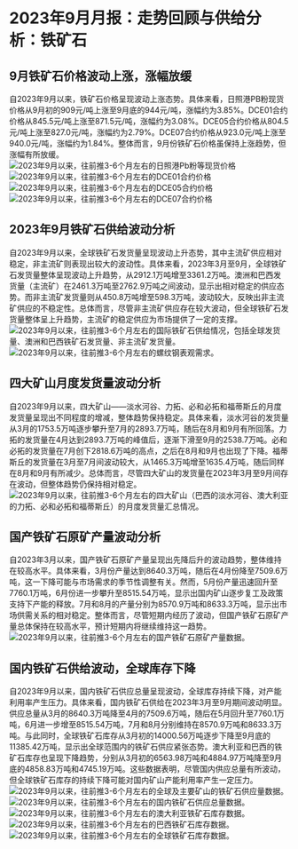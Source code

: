 # 2023年9月月报：走势回顾与供给分析：铁矿石
## **9月铁矿石价格波动上涨，涨幅放缓**
自2023年9月以来，铁矿石价格呈现波动上涨态势。具体来看，日照港PB粉现货价格从9月初的909元/吨上涨至9月底的944元/吨，涨幅约为3.85%。DCE01合约价格从845.5元/吨上涨至871.5元/吨，涨幅约为3.08%。DCE05合约价格从804.5元/吨上涨至827.0元/吨，涨幅约为2.79%。DCE07合约价格从923.0元/吨上涨至940.0元/吨，涨幅约为1.84%。整体而言，9月份铁矿石价格虽保持上涨趋势，但涨幅有所放缓。![2023年9月以来，往前推3-6个月左右的日照港Pb粉等现货价格](assets/2023年9月以来，往前推3-6个月左右的日照港Pb粉等现货价格.png)
![2023年9月以来，往前推3-6个月左右的DCE01合约价格](assets/2023年9月以来，往前推3-6个月左右的DCE01合约价格.png)
![2023年9月以来，往前推3-6个月左右的DCE05合约价格](assets/2023年9月以来，往前推3-6个月左右的DCE05合约价格.png)
![2023年9月以来，往前推3-6个月左右的DCE07合约价格](assets/2023年9月以来，往前推3-6个月左右的DCE07合约价格.png)
## **2023年9月铁矿石供给波动分析**
自2023年9月以来，全球铁矿石发货量呈现波动上升态势，其中主流矿供应相对稳定，非主流矿则表现出较大的波动性。具体来看，2023年3月至9月，全球铁矿石发货量整体呈现波动上升趋势，从2912.1万吨增至3361.2万吨。澳洲和巴西发货量（主流矿）在2461.3万吨至2762.9万吨之间波动，显示出相对稳定的供应态势。而非主流矿发货量则从450.8万吨增至598.3万吨，波动较大，反映出非主流矿供应的不稳定性。总体而言，尽管非主流矿供应存在较大波动，但全球铁矿石发货量整体呈上升趋势，主流矿的稳定供应为市场提供了一定的支撑。![2023年9月以来，往前推3-6个月左右的国际铁矿石供给情况，包括全球发货量、澳洲和巴西铁矿石发货量、非主流矿发货量。](assets/2023年9月以来，往前推3-6个月左右的国际铁矿石供给情况，包括全球发货量、澳洲和巴西铁矿石发货量、非主流矿发货量。.png)
![2023年9月以来，往前推3-6个月左右的螺纹钢表观需求。](assets/2023年9月以来，往前推3-6个月左右的螺纹钢表观需求。.png)
## **四大矿山月度发货量波动分析**
自2023年9月以来，四大矿山——淡水河谷、力拓、必和必拓和福蒂斯丘的月度发货量呈现出不同程度的增减，整体趋势保持稳定。具体来看，淡水河谷的发货量从3月的1753.5万吨逐步攀升至7月的2893.7万吨，随后在8月和9月有所回落。力拓的发货量在4月达到2893.7万吨的峰值后，逐渐下滑至9月的2538.7万吨。必和必拓的发货量在7月创下2818.6万吨的高点，之后在8月和9月也出现了下降。福蒂斯丘的发货量在3月至7月间波动较大，从1465.3万吨增至1635.4万吨，随后同样在8月和9月有所减少。总体而言，尽管四大矿山的发货量在2023年3月至9月间存在波动，但整体趋势仍保持相对稳定。![2023年9月以来，往前推3-6个月左右的四大矿山（巴西的淡水河谷、澳大利亚的力拓、必和必拓和福蒂斯丘）的月度发货量汇总情况。](assets/2023年9月以来，往前推3-6个月左右的四大矿山（巴西的淡水河谷、澳大利亚的力拓、必和必拓和福蒂斯丘）的月度发货量汇总情况。.png)
## **国产铁矿石原矿产量波动分析**
自2023年3月以来，国产铁矿石原矿产量呈现出先降后升的波动趋势，整体维持在较高水平。具体来看，3月份产量达到8640.3万吨，随后在4月份降至7509.6万吨，这一下降可能与市场需求的季节性调整有关。然而，5月份产量迅速回升至7760.1万吨，6月份进一步攀升至8515.54万吨，显示出国内矿山逐步复工及政策支持下产能的释放。7月和8月的产量分别为8570.9万吨和8633.3万吨，显示出市场供需关系的相对稳定。整体而言，尽管短期内经历了波动，但国产铁矿石原矿产量总体保持在较高水平，预计短期内将继续维持这一趋势。![2023年9月以来，往前推3-6个月左右的国产铁矿石原矿产量数据。](assets/2023年9月以来，往前推3-6个月左右的国产铁矿石原矿产量数据。.png)
## **国内铁矿石供给波动，全球库存下降**
自2023年9月以来，国内铁矿石供应总量呈现波动，全球库存持续下降，对产能利用率产生压力。具体来看，国内铁矿石供给在2023年3月至9月期间波动明显。供应总量从3月的8640.3万吨降至4月的7509.6万吨，随后在5月回升至7760.1万吨，6月进一步增至8515.54万吨，7月和8月分别维持在8570.9万吨和8633.3万吨。与此同时，全球铁矿石库存从3月初的14000.56万吨逐步下降至9月底的11385.42万吨，显示出全球范围内的铁矿石供应紧张态势。澳大利亚和巴西的铁矿石库存也呈现下降趋势，分别从3月初的6563.98万吨和4884.97万吨降至9月底的4858.83万吨和4745.19万吨。这些数据表明，尽管国内供应总量有所波动，但全球铁矿石库存的持续下降可能对国内矿山产能利用率产生一定压力。![2023年9月以来，往前推3-6个月左右的全球及主要矿山的铁矿石供应量数据。](assets/2023年9月以来，往前推3-6个月左右的全球及主要矿山的铁矿石供应量数据。.png)
![2023年9月以来，往前推3-6个月左右的国内铁矿石供应总量数据。](assets/2023年9月以来，往前推3-6个月左右的国内铁矿石供应总量数据。.png)
![2023年9月以来，往前推3-6个月左右的澳大利亚铁矿石库存数据。](assets/2023年9月以来，往前推3-6个月左右的澳大利亚铁矿石库存数据。.png)
![2023年9月以来，往前推3-6个月左右的巴西铁矿石库存数据。](assets/2023年9月以来，往前推3-6个月左右的巴西铁矿石库存数据。.png)
![2023年9月以来，往前推3-6个月左右的全球铁矿石库存数据。](assets/2023年9月以来，往前推3-6个月左右的全球铁矿石库存数据。.png)

